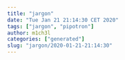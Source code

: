 ```yaml
---
title: "jargon"
date: "Tue Jan 21 21:14:30 CET 2020"
tags: ["jargon", "pipotron"]
author: m1ch3l
categories: ["generated"]
slug: "jargon/2020-01-21-21:14:30"
---
```



